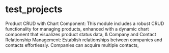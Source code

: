 # test_projects
Product CRUD with Chart Component: This module includes a robust CRUD functionality for managing products, enhanced with a dynamic chart component that visualizes product status data, &amp; Company and Contact Relationship Management: Establish relationships between companies and contacts effortlessly. Companies can acquire multiple contacts, 
